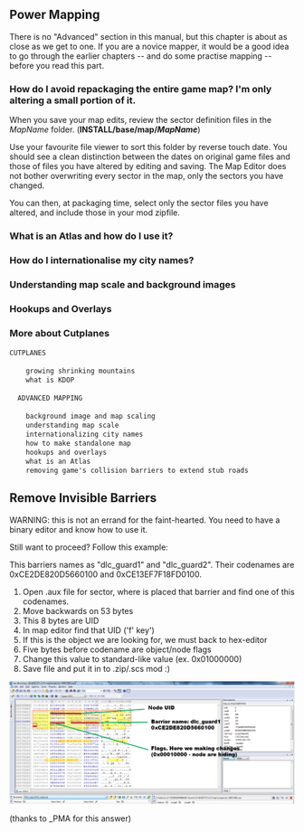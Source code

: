 
## Power Mapping

There is no "Advanced" section in this manual, but this chapter is about as close as we get to one.  If you are a novice mapper, it would be a good idea to go through the earlier chapters -- and do some practise mapping -- before you read this part.

### How do I avoid repackaging the entire game map?  I'm only altering a small portion of it.

When you save your map edits, review the sector definition files in the *MapName* folder.  (**INSTALL/base/map/*MapName***)

Use your favourite file viewer to sort this folder by reverse touch date.  You should see a clean distinction between the dates on original game files and those of files you have altered by editing and saving.  The Map Editor does not bother overwriting every sector in the map, only the sectors you have changed.

You can then, at packaging time, select only the sector files you have altered, and include those in your mod zipfile.

### What is an Atlas and how do I use it?

### How do I internationalise my city names?

### Understanding map scale and background images

### Hookups and Overlays

### More about Cutplanes

```
CUTPLANES

	growing shrinking mountains
	what is KDOP
  
  ADVANCED MAPPING

	background image and map scaling
	understanding map scale
	internationalizing city names
	how to make standalone map
	hookups and overlays
	what is an Atlas
	removing game's collision barriers to extend stub roads

```

## Remove Invisible Barriers

WARNING:  this is not an errand for the faint-hearted.  You need to have a binary editor and know how to use it.

Still want to proceed?  Follow this example:

This barriers names as "dlc_guard1" and "dlc_guard2". Their codenames are 0xCE2DE820D5660100 and 0xCE13EF7F18FD0100.

1) Open .aux file for sector, where is placed that barrier and find one of this codenames.
2) Move backwards on 53 bytes
3) This 8 bytes are UID
4) In map editor find that UID ('f' key')
5) If this is the object we are looking for, we must back to hex-editor 
6) Five bytes before codename are object/node flags
7) Change this value to standard-like value (ex. 0x01000000)
8) Save file and put it in to .zip/.scs mod :)

![Screen Shot](img/BarrierEdit.png)

(thanks to \_PMA for this answer)
